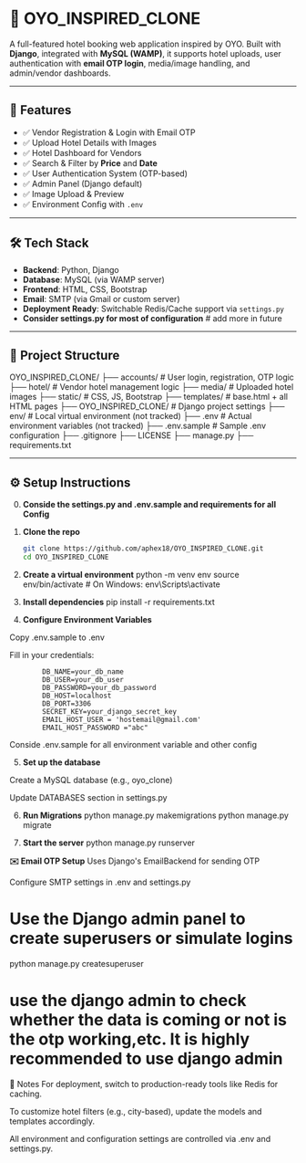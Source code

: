 # 🏨 OYO_INSPIRED_CLONE

A full-featured hotel booking web application inspired by OYO. Built with **Django**, integrated with **MySQL (WAMP)**, it supports hotel uploads, user authentication with **email OTP login**, media/image handling, and admin/vendor dashboards.

---

## 🚀 Features

- ✅ Vendor Registration & Login with Email OTP
- ✅ Upload Hotel Details with Images
- ✅ Hotel Dashboard for Vendors
- ✅ Search & Filter by **Price** and **Date**
- ✅ User Authentication System (OTP-based)
- ✅ Admin Panel (Django default)
- ✅ Image Upload & Preview
- ✅ Environment Config with `.env`

---

## 🛠️ Tech Stack

- **Backend**: Python, Django
- **Database**: MySQL (via WAMP server)
- **Frontend**: HTML, CSS, Bootstrap
- **Email**: SMTP (via Gmail or custom server)
- **Deployment Ready**: Switchable Redis/Cache support via `settings.py`
- **Consider settings.py for most of configuration**  # add more in future

---

## 📂 Project Structure

OYO_INSPIRED_CLONE/
├── accounts/ # User login, registration, OTP logic
├── hotel/ # Vendor hotel management logic
├── media/ # Uploaded hotel images
├── static/ # CSS, JS, Bootstrap
├── templates/ # base.html + all HTML pages
├── OYO_INSPIRED_CLONE/ # Django project settings
├── env/ # Local virtual environment (not tracked)
├── .env # Actual environment variables (not tracked)
├── .env.sample # Sample .env configuration
├── .gitignore
├── LICENSE
├── manage.py
├── requirements.txt




---

## ⚙️ Setup Instructions

0. **Conside the settings.py and .env.sample and requirements for all Config**

1. **Clone the repo**

   ```bash
   git clone https://github.com/aphex18/OYO_INSPIRED_CLONE.git
   cd OYO_INSPIRED_CLONE

2. **Create a virtual environment**
        python -m venv env
        source env/bin/activate      # On Windows: env\Scripts\activate

3. **Install dependencies**
        pip install -r requirements.txt

4. **Configure Environment Variables**

Copy .env.sample to .env

Fill in your credentials:

            DB_NAME=your_db_name
            DB_USER=your_db_user
            DB_PASSWORD=your_db_password
            DB_HOST=localhost
            DB_PORT=3306
            SECRET_KEY=your_django_secret_key
            EMAIL_HOST_USER = 'hostemail@gmail.com'
            EMAIL_HOST_PASSWORD ="abc"

Conside .env.sample for all environment variable and other config

5. **Set up the database**

Create a MySQL database (e.g., oyo_clone)

Update DATABASES section in settings.py  

6. **Run Migrations**
        python manage.py makemigrations
        python manage.py migrate
 

7. **Start the server**
        python manage.py runserver


**✉️ Email OTP Setup**
Uses Django's EmailBackend for sending OTP

Configure SMTP settings in .env and settings.py


# Use the Django admin panel to create superusers or simulate logins
python manage.py createsuperuser
# use the django admin to check whether the data is coming or not is the otp working,etc. It is highly recommended to use django admin


📌 Notes
For deployment, switch to production-ready tools like Redis for caching.

To customize hotel filters (e.g., city-based), update the models and templates accordingly.

All environment and configuration settings are controlled via .env and settings.py.

